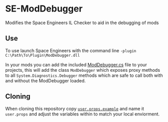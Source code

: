 # SE-ModDebugger
Modifies the Space Engineers IL Checker to aid in the debugging of mods

## Use
To use launch Space Engineers with the command line `-plugin C:\Path\To\Plugin\ModDebugger.dll`

In your mods you can add the included  [ModDebugger.cs](ModDebugger.cs) file to your projects, this will add the class `ModDebugger` which exposes proxy methods to all `System.Diagnostics.Debugger` methods which are safe to call both with and without the ModDebugger loaded.

## Cloning
When cloning this repository copy [`user.props.example`](user.props.example) and name it `user.props` and adjust the variables within to match your local enviorment.
